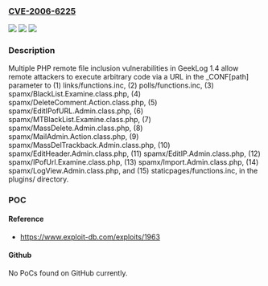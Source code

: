 ### [CVE-2006-6225](https://cve.mitre.org/cgi-bin/cvename.cgi?name=CVE-2006-6225)
![](https://img.shields.io/static/v1?label=Product&message=n%2Fa&color=blue)
![](https://img.shields.io/static/v1?label=Version&message=n%2Fa&color=blue)
![](https://img.shields.io/static/v1?label=Vulnerability&message=n%2Fa&color=brighgreen)

### Description

Multiple PHP remote file inclusion vulnerabilities in GeekLog 1.4 allow remote attackers to execute arbitrary code via a URL in the _CONF[path] parameter to (1) links/functions.inc, (2) polls/functions.inc, (3) spamx/BlackList.Examine.class.php, (4) spamx/DeleteComment.Action.class.php, (5) spamx/EditIPofURL.Admin.class.php, (6) spamx/MTBlackList.Examine.class.php, (7) spamx/MassDelete.Admin.class.php, (8) spamx/MailAdmin.Action.class.php, (9) spamx/MassDelTrackback.Admin.class.php, (10) spamx/EditHeader.Admin.class.php, (11) spamx/EditIP.Admin.class.php, (12) spamx/IPofUrl.Examine.class.php, (13) spamx/Import.Admin.class.php, (14) spamx/LogView.Admin.class.php, and (15) staticpages/functions.inc, in the plugins/ directory.

### POC

#### Reference
- https://www.exploit-db.com/exploits/1963

#### Github
No PoCs found on GitHub currently.

